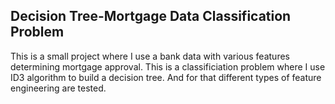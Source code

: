 ## Decision Tree-Mortgage Data Classification Problem
This is a small project where I use a bank data with various features determining mortgage approval. This is a classificiation problem where I use ID3 algorithm to build a decision tree. And for that different types of feature engineering are tested. 
